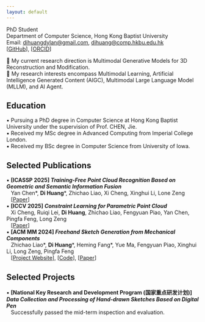 ```yaml
---
layout: default
---
```


PhD Student  
Department of Computer Science, Hong Kong Baptist University  
Email: dihuangdylan@gmail.com, dihuang@comp.hkbu.edu.hk  
\[[GitHub](https://github.com/di-huang)\], \[[ORCID](https://orcid.org/0009-0009-7336-161X)\]

📌 My current research direction is Multimodal Generative Models for 3D Reconstruction and Modification.  
📌 My research interests encompass Multimodal Learning, Artificial Intelligence Generated Content (AIGC), Multimodal Large Language Model (MLLM), and AI Agent.

## Education
▪️ Pursuing a PhD degree in Computer Science at Hong Kong Baptist University under the supervision of Prof. CHEN, Jie.  
▪️ Received my MSc degree in Advanced Computing from Imperial College London.  
▪️ Received my BSc degree in Computer Science from University of Iowa.

## Selected Publications
▪️ **\[ICASSP 2025\] _Training-Free Point Cloud Recognition Based on Geometric and Semantic Information Fusion_**  
&nbsp;&nbsp;&nbsp;Yan Chen\*, **Di Huang**\*, Zhichao Liao, Xi Cheng, Xinghui Li, Lone Zeng  
&nbsp;&nbsp;&nbsp;\[[Paper](https://arxiv.org/abs/2409.04760)\]  
▪️ **\[ICCV 2025\] _Constraint Learning for Parametric Point Cloud_**  
&nbsp;&nbsp;&nbsp;Xi Cheng, Ruiqi Lei, **Di Huang**, Zhichao Liao, Fengyuan Piao, Yan Chen, Pingfa Feng, Long Zeng  
&nbsp;&nbsp;&nbsp;\[[Paper](https://arxiv.org/abs/2411.07747)\]  
▪️ **\[ACM MM 2024\] _Freehand Sketch Generation from Mechanical Components_**  
&nbsp;&nbsp;&nbsp;Zhichao Liao\*, **Di Huang**\*, Heming Fang\*, Yue Ma, Fengyuan Piao, Xinghui Li, Long Zeng, Pingfa Feng  
&nbsp;&nbsp;&nbsp;\[[Project Website](https://mcfreeskegen.github.io/)\], \[[Code](https://github.com/di-huang/Freehand-Sketch-Generation-from-Mechanical-Components/)\], \[[Paper](https://arxiv.org/abs/2408.05966)\]  

## Selected Projects
▪️ **\[National Key Research and Development Program (国家重点研发计划)\] _Data Collection and Processing of Hand-drawn Sketches Based on Digital Pen_**  
&nbsp;&nbsp;&nbsp;Successfully passed the mid-term inspection and evaluation.

